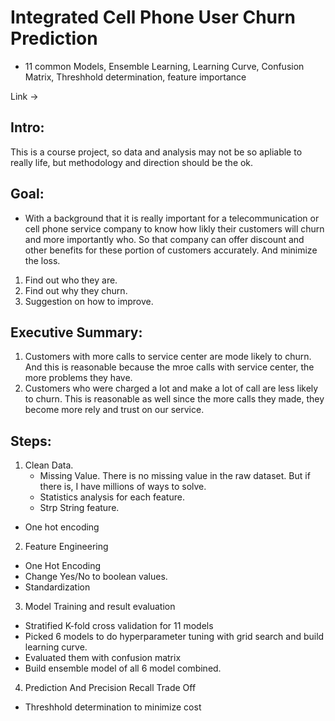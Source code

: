 # Integrated Cell Phone User Churn Prediction

- 11 common Models, Ensemble Learning, Learning Curve, Confusion Matrix, Threshhold determination, feature importance

Link ->

## Intro:
This is a course project, so data and analysis may not be so apliable to really life, but methodology and direction should be the ok. 

## Goal:

- With a background that it is really important for a telecommunication or cell phone service company to know how likly their customers will churn and more importantly who. So that company can offer discount and other benefits for these portion of customers accurately. And minimize the loss.

1. Find out who they are.
2. Find out why they churn.
3. Suggestion on how to improve.


## Executive Summary:
1. Customers with more calls to service center are mode likely to churn. And this is reasonable because the mroe calls with service center, the more problems they have.
2. Customers who were charged a lot and make a lot of call are less likely to churn. This is reasonable as well since the more calls they made, they become more rely and trust on our service.

## Steps:
1. Clean Data. 
    - Missing Value. There is no missing value in the raw dataset. But if there is,  I have millions of ways to solve.
    - Statistics analysis for each feature.
    - Strp String feature.
  - One hot encoding
2. Feature Engineering
  - One Hot Encoding
  - Change Yes/No to boolean values.
  - Standardization
3. Model Training and result evaluation
  - Stratified K-fold cross validation for 11 models
  - Picked 6 models to do hyperparameter tuning with grid search and build learning curve.
  - Evaluated them with confusion matrix
  - Build ensemble model of all 6 model combined. 
4. Prediction And Precision Recall Trade Off
  - Threshhold determination to minimize cost

